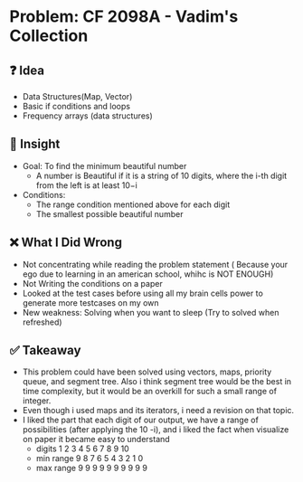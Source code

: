 # Problem: CF 2098A - Vadim's Collection

## ❓ Idea
- Data Structures(Map, Vector)
- Basic if conditions and loops
- Frequency arrays (data structures)

## 🧠 Insight
- Goal: To find the minimum beautiful number
     - A number is Beautiful if it is a string of 10 digits, where the i-th digit from the left is at least 10−i
- Conditions:
     - The range condition mentioned above for each digit
     - The smallest possible beautiful number

## ❌ What I Did Wrong
- Not concentrating while reading the problem statement ( Because your ego due to learning in an american school, whihc is NOT ENOUGH)
- Not Writing the conditions on a paper
- Looked at the test cases before using all my brain cells power to generate more testcases on my own
- New weakness: Solving when you want to sleep (Try to solved when refreshed)

## ✅ Takeaway
- This problem could have been solved using vectors, maps, priority queue, and segment tree. Also i think segment tree would be the best in time complexity, but it would be an overkill for such a small range of integer.
- Even though i used maps and its iterators, i need a revision on that topic.
- I liked the part that each digit of our output, we have a range of possibilities (after applying the 10 -i), and i liked the fact when visualize on paper it became easy to understand
    - digits            1   2   3   4   5   6   7   8   9   10
    - min range         9   8   7   6   5   4   3   2   1   0
    - max range         9   9   9   9   9   9   9   9   9   9
